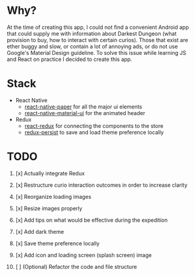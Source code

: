 # Why?

At the time of creating this app, I could not find a convenient Android app that could supply me with information about Darkest Dungeon (what provision to buy, how to interact with certain curios). Those that exist are ether buggy and slow, or contain a lot of annoying ads, or do not use Google's Material Design guideline. To solve this issue while learning JS and React on practice I decided to create this app.

# Stack

-   React Native
    -   [react-native-paper](https://github.com/callstack/react-native-paper) for all the major ui elements
    -   [react-native-material-ui](https://github.com/xotahal/react-native-material-ui) for the animated header
-   Redux
    -   [react-redux](https://github.com/reduxjs/react-redux) for connecting the components to the store
    -   [redux-persist](https://github.com/rt2zz/redux-persist) to save and load theme preference locally

# TODO

1. [x] Actually integrate Redux

2. [x] Restructure curio interaction outcomes in order to increase clarity

4) [x] Reorganize loading images

5) [x] Resize images properly

6) [x] Add tips on what would be effective during the expedition

7) [x] Add dark theme

8) [x] Save theme preference locally

9) [x] Add icon and loading screen (splash screen) image

10) [ ] (Optional) Refactor the code and file structure
